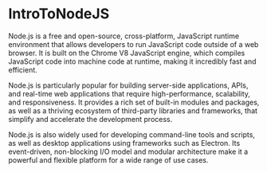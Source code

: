 # IntroToNodeJS

Node.js is a free and open-source, cross-platform, JavaScript runtime environment that allows developers to run JavaScript code outside of a web browser. It is built on the Chrome V8 JavaScript engine, which compiles JavaScript code into machine code at runtime, making it incredibly fast and efficient.

Node.js is particularly popular for building server-side applications, APIs, and real-time web applications that require high-performance, scalability, and responsiveness. It provides a rich set of built-in modules and packages, as well as a thriving ecosystem of third-party libraries and frameworks, that simplify and accelerate the development process.

Node.js is also widely used for developing command-line tools and scripts, as well as desktop applications using frameworks such as Electron. Its event-driven, non-blocking I/O model and modular architecture make it a powerful and flexible platform for a wide range of use cases.
